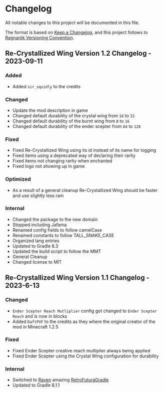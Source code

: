 # Changelog

All notable changes to this project will be documented in this file.

The format is based on [Keep a Changelog](https://keepachangelog.com/en/1.0.0/), and this project follows to [Ragnarök Versioning Convention](https://shor.cz/ragnarok_versioning_convention).

## Re-Crystallized Wing Version 1.2 Changelog - 2023-09-11

### Added

- Added `sir_squidly` to the credits

### Changed

- Update the mod description in game
- Changed default durability of the crystal wing from `16` to `32`
- Changed default durability of the burnt wing from `8` to `16`
- Changed default durability of the ender scepter from `64` to `128`

### Fixed

- Fixed Re-Crystallized Wing using its id instead of its name for logging
- Fixed items using a deprecated way of declaring their rarity
- Fixed items not changing rarity when enchanted
- Fixed logo not showing up in game

### Optimized

- As a result of a general cleanup Re-Crystallized Wing should be faster and use slightly less ram

### Internal

- Changed the package to the new domain
- Stopped including Jafama
- Renamed config fields to follow camelCase
- Renamed constants to follow TALL_SNAKE_CASE
- Organized lang entries
- Updated to Gradle 8.3
- Updated the build script to follow the MMT
- General Cleanup
- Changed license to MIT

## Re-Crystallized Wing Version 1.1 Changelog - 2023-6-13

### Changed

- `Ender Scepter Reach Mutliplier` config got changed to `Ender Scepter Reach` and is now in blocks
- Added `DaftPVF` to the credits as they where the original creator of the mod in Minecraft 1.2.5

### Fixed

- Fixed Ender Scepter creative reach multiplier always being applied
- Fixed Ender Scepter using the Crystal Wing configuration for durability


### Internal

- Switched to [Raven] amazing [RetroFuturaGradle]
- Updated to Gradle 8.1.1

[Raven]: https://github.com/eigenraven
[RetroFuturaGradle]: https://github.com/GTNewHorizons/RetroFuturaGradle
